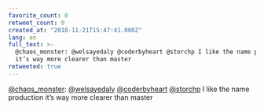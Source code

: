 ```yaml
---
favorite_count: 0
retweet_count: 0
created_at: "2018-11-21T15:47:41.000Z"
lang: en
full_text: >-
  @chaos_monster: @welsayedaly @coderbyheart @storchp I like the name production
  it’s way more clearer than master
retweeted: true
---
```


[@chaos_monster](https://twitter.com/chaos_monster):
[@welsayedaly](https://twitter.com/welsayedaly)
[@coderbyheart](https://twitter.com/coderbyheart)
[@storchp](https://twitter.com/storchp) I like the name production it’s way more
clearer than master
